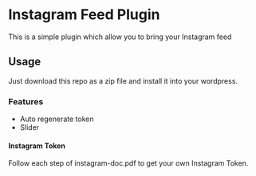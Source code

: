 # Instagram Feed Plugin
This is a simple plugin which allow you to bring your Instagram feed

## Usage
Just download this repo as a zip file and install it into your wordpress.

### Features
* Auto regenerate token
* Slider

#### Instagram Token
Follow each step of instagram-doc.pdf to get your own Instagram Token.
